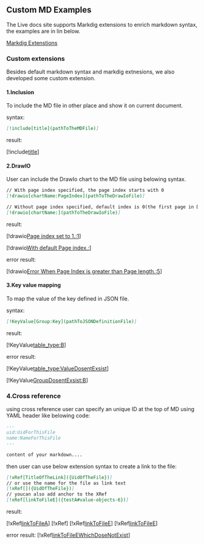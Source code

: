 ## Custom MD Examples

The Live docs site supports Markdig extensions to enrich markdown syntax, the examples are in lin below.

[Markdig Extenstions](https://github.com/lunet-io/markdig) 

### Custom extensions

Besides default markdown syntax and markdig extnesions, we also developed some custom extension.


#### 1.Inclusion 

To include the MD file in other place and show it on current document.

syntax:

```markdown
[!include[title](pathToTheMDFile)]
```
result:


[!include[title](./SA/Index.md)]


#### 2.DrawIO 
User can include the DrawIo chart to the MD file using belowing syntax. 

```markdown
// With page index specified, the page index starts with 0
[!drawio[chartName:PageIndex](pathToTheDrawIoFile)]

// Without page index specified, default index is 0(the first page in DrawIO)
[!drawio[chartName:](pathToTheDrawIoFile)]
```
result:

[!drawio[Page index set to 1.:1](./SA/2020_7_29/5566.drawio)]

[!drawio[With default Page index.:](./SA/2020_7_29/5566.drawio)]

error result:

[!drawio[Error When Page Index is greater than Page length.:5](./SA/2020_7_29/5566.drawio)]


#### 3.Key value mapping

To map the value of the key defined in JSON file.

syntax:

```markdown
[!KeyValue[Group:Key](pathToJSONDefinitionFile)]
```
result:

[!KeyValue[table_type:B](json/info_definitions.json)]

error result:

[!KeyValue[table_type:ValueDosentExsist](json/info_definitions.json)]

[!KeyValue[GroupDosentExsist:B](json/info_definitions.json)]

### 4.Cross reference

using cross reference user can specify an unique ID at the top of MD using YAML header like belowing code:

```markdown
---
uid:UidForThisFile
name:NameForThisFile
---

content of your markdown....

```

then user can use below extension syntax to create a link to the file:

```markdown
[!xRef[TitleOfTheLink]({UidOfTheFile})]
// or use the name for the file as link text 
[!xRef[]({UidOfTheFile})]
// youcan also add anchor to the XRef
[!xRef[linkToFileE]({testA#value-objects-6})]
```

result:

[!xRef[linkToFileA]({FileA})]
[!xRef[]({FileB})]
[!xRef[linkToFileE]({FileE})]
[!xRef[linkToFileE]({testA#value-objects-6})]

error result:
[!xRef[linkToFileEWhichDoseNotExist]({FileZ})]



